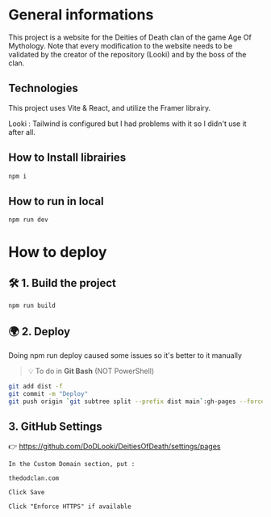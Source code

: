 # General informations

This project is a website for the Deities of Death clan of the game Age Of Mythology.
Note that every modification to the website needs to be validated by the creator of the repository (Looki) and by the boss of the clan.

## Technologies

This project uses Vite & React, and utilize the Framer librairy.

Looki : Tailwind is configured but I had problems with it so I didn't use it after all.

## How to Install librairies

```bash
npm i
```

## How to run in local 

```bash
npm run dev
```


# How to deploy

## 🛠️ 1. Build the project

```bash
npm run build
```

## 🌍 2. Deploy

Doing npm run deploy caused some issues so it's better to it manually

> 💡 To do in **Git Bash** (NOT PowerShell)

```bash
git add dist -f
git commit -m "Deploy"
git push origin `git subtree split --prefix dist main`:gh-pages --force
```

## 3. GitHub Settings

👉 https://github.com/DoDLooki/DeitiesOfDeath/settings/pages

    In the Custom Domain section, put :

```thedodclan.com```

    Click Save

    Click "Enforce HTTPS" if available